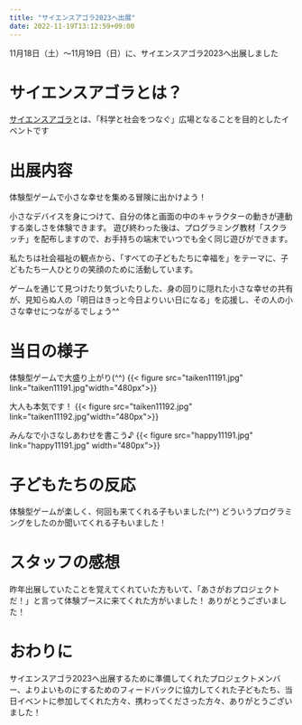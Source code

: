 ```yaml
---
title: "サイエンスアゴラ2023へ出展"
date: 2022-11-19T13:12:59+09:00
---
```

11月18日（土）〜11月19日（日）に、サイエンスアゴラ2023へ出展しました
<!--more-->

# サイエンスアゴラとは？
[サイエンスアゴラ](https://www.jst.go.jp/sis/scienceagora/)とは、「科学と社会をつなぐ」広場となることを目的としたイベントです

# 出展内容
体験型ゲームで小さな幸せを集める冒険に出かけよう！

小さなデバイスを身につけて、自分の体と画面の中のキャラクターの動きが連動する楽しさを体験できます。
遊び終わった後は、プログラミング教材「スクラッチ」を配布しますので、お手持ちの端末でいつでも全く同じ遊びができます。

私たちは社会福祉の観点から、「すべての子どもたちに幸福を」をテーマに、子どもたち一人ひとりの笑顔のために活動しています。

ゲームを通じて見つけたり気づいたりした、身の回りに隠れた小さな幸せの共有が、見知らぬ人の「明日はきっと今日よりいい日になる」を応援し、その人の小さな幸せにつながるでしょう^^

# 当日の様子
体験型ゲームで大盛り上がり(^^)
{{< figure src="taiken11191.jpg" link="taiken11191.jpg"width="480px">}}

大人も本気です！
{{< figure src="taiken11192.jpg" link="taiken11192.jpg"width="480px">}}

みんなで小さなしあわせを書こう♪
{{< figure src="happy11191.jpg" link="happy11191.jpg" width="480px">}}

# 子どもたちの反応
体験型ゲームが楽しく、何回も来てくれる子もいました(^^)
どういうプログラミングをしたのか聞いてくれる子もいました！

# スタッフの感想
昨年出展していたことを覚えてくれていた方もいて、「あさがおプロジェクトだ！」と言って体験ブースに来てくれた方がいました！
ありがとうございました！

# おわりに
サイエンスアゴラ2023へ出展するために準備してくれたプロジェクトメンバー、よりよいものにするためのフィードバックに協力してくれた子どもたち、当日イベントに参加してくれた方々、携わってくださった方々、ありがとうございました！